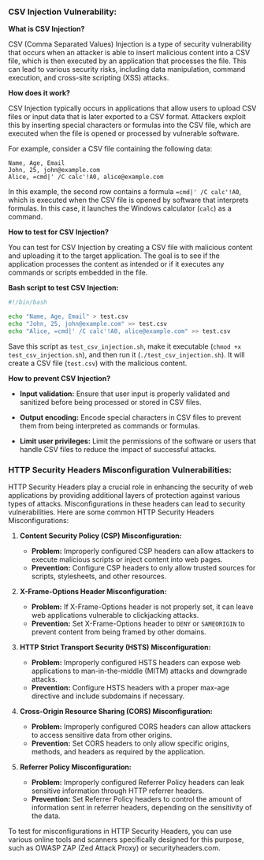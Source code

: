 ### CSV Injection Vulnerability:

**What is CSV Injection?**

CSV (Comma Separated Values) Injection is a type of security vulnerability that occurs when an attacker is able to insert malicious content into a CSV file, which is then executed by an application that processes the file. This can lead to various security risks, including data manipulation, command execution, and cross-site scripting (XSS) attacks.

**How does it work?**

CSV Injection typically occurs in applications that allow users to upload CSV files or input data that is later exported to a CSV format. Attackers exploit this by inserting special characters or formulas into the CSV file, which are executed when the file is opened or processed by vulnerable software.

For example, consider a CSV file containing the following data:

```
Name, Age, Email
John, 25, john@example.com
Alice, =cmd|' /C calc'!A0, alice@example.com
```

In this example, the second row contains a formula `=cmd|' /C calc'!A0`, which is executed when the CSV file is opened by software that interprets formulas. In this case, it launches the Windows calculator (`calc`) as a command.

**How to test for CSV Injection?**

You can test for CSV Injection by creating a CSV file with malicious content and uploading it to the target application. The goal is to see if the application processes the content as intended or if it executes any commands or scripts embedded in the file.

**Bash script to test CSV Injection:**

```bash
#!/bin/bash

echo "Name, Age, Email" > test.csv
echo "John, 25, john@example.com" >> test.csv
echo "Alice, =cmd|' /C calc'!A0, alice@example.com" >> test.csv
```

Save this script as `test_csv_injection.sh`, make it executable (`chmod +x test_csv_injection.sh`), and then run it (`./test_csv_injection.sh`). It will create a CSV file (`test.csv`) with the malicious content.

**How to prevent CSV Injection?**

- **Input validation:** Ensure that user input is properly validated and sanitized before being processed or stored in CSV files.
  
- **Output encoding:** Encode special characters in CSV files to prevent them from being interpreted as commands or formulas.
  
- **Limit user privileges:** Limit the permissions of the software or users that handle CSV files to reduce the impact of successful attacks.

### HTTP Security Headers Misconfiguration Vulnerabilities:

HTTP Security Headers play a crucial role in enhancing the security of web applications by providing additional layers of protection against various types of attacks. Misconfigurations in these headers can lead to security vulnerabilities. Here are some common HTTP Security Headers Misconfigurations:

1. **Content Security Policy (CSP) Misconfiguration:**
   - **Problem:** Improperly configured CSP headers can allow attackers to execute malicious scripts or inject content into web pages.
   - **Prevention:** Configure CSP headers to only allow trusted sources for scripts, stylesheets, and other resources.

2. **X-Frame-Options Header Misconfiguration:**
   - **Problem:** If X-Frame-Options header is not properly set, it can leave web applications vulnerable to clickjacking attacks.
   - **Prevention:** Set X-Frame-Options header to `DENY` or `SAMEORIGIN` to prevent content from being framed by other domains.

3. **HTTP Strict Transport Security (HSTS) Misconfiguration:**
   - **Problem:** Improperly configured HSTS headers can expose web applications to man-in-the-middle (MITM) attacks and downgrade attacks.
   - **Prevention:** Configure HSTS headers with a proper max-age directive and include subdomains if necessary.

4. **Cross-Origin Resource Sharing (CORS) Misconfiguration:**
   - **Problem:** Improperly configured CORS headers can allow attackers to access sensitive data from other origins.
   - **Prevention:** Set CORS headers to only allow specific origins, methods, and headers as required by the application.

5. **Referrer Policy Misconfiguration:**
   - **Problem:** Improperly configured Referrer Policy headers can leak sensitive information through HTTP referrer headers.
   - **Prevention:** Set Referrer Policy headers to control the amount of information sent in referrer headers, depending on the sensitivity of the data.

To test for misconfigurations in HTTP Security Headers, you can use various online tools and scanners specifically designed for this purpose, such as OWASP ZAP (Zed Attack Proxy) or securityheaders.com.
